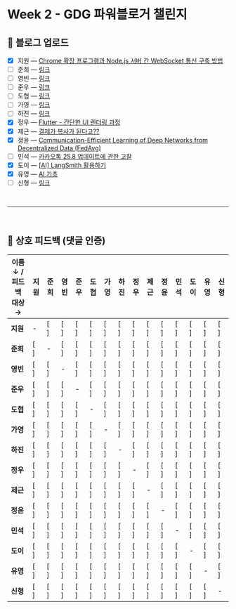 # Week 2 - GDG 파워블로거 챌린지

## 📝 블로그 업로드
- [x] 지원 — [Chrome 확장 프로그램과 Node.js 서버 간 WebSocket 통신 구축 방법](https://easy1nhard2.tistory.com/30)
- [ ] 준희 — [링크]()
- [ ] 영빈 — [링크]()
- [ ] 준우 — [링크]()
- [ ] 도협 — [링크]()
- [ ] 가영 — [링크]()
- [ ] 하진 — [링크]()
- [x] 정우 — [Flutter - 간단한 UI 렌더링 과정](https://velog.io/@yjw326/Flutter-%EA%B0%84%EB%8B%A8%ED%95%9C-UI-%EB%A0%8C%EB%8D%94%EB%A7%81-%EA%B3%BC%EC%A0%95)
- [x] 제근 — [결제가 복사가 된다고??](https://cndowy21.tistory.com/53)
- [x] 정윤 — [Communication-Efficient Learning of Deep Networks from Decentralized Data (FedAvg)](https://velog.io/@itisyijy/Review-Communication-Efficient-Learning-of-Deep-Networksfrom-Decentralized-Data-FedAvg)
- [ ] 민석 — [카카오톡 25.8 업데이트에 관한 고찰](https://blog.naver.com/beaprotagonist/224032643590)
- [x] 도이 — [[AI] LangSmith 활용하기](https://velog.io/@kimm00/AI-LangSmith-활용하기)
- [x] 유영 — [AI 기초](https://velog.io/@yuyoung924/AI-기초-LLM과-RAG-그리고-Lang-Chain)
- [ ] 신형 — [링크]()

<br>

---

<br>

## 💬 상호 피드백 (댓글 인증)

| 이름 ↓ / 피드백 대상 → | 지원  | 준희  | 영빈  | 준우  | 도협  | 가영  | 하진  | 정우  | 제근  | 정윤  | 민석  | 도이  | 유영  | 신형  |
| --------------- | --- | --- | --- | --- | --- | --- | --- | --- | --- | --- | --- | --- | --- | --- |
| **지원**          | -   | [ ] | [ ] | [ ] | [ ] | [ ] | [ ] | [ ] | [ ] | [ ] | [ ] | [ ] | [ ] | [ ] |
| **준희**          | [ ] | -   | [ ] | [ ] | [ ] | [ ] | [ ] | [ ] | [ ] | [ ] | [ ] | [ ] | [ ] | [ ] |
| **영빈**          | [ ] | [ ] | -   | [ ] | [ ] | [ ] | [ ] | [ ] | [ ] | [ ] | [ ] | [ ] | [ ] | [ ] |
| **준우**          | [ ] | [ ] | [ ] | -   | [ ] | [ ] | [ ] | [ ] | [ ] | [ ] | [ ] | [ ] | [ ] | [ ] |
| **도협**          | [ ] | [ ] | [ ] | [ ] | -   | [ ] | [ ] | [ ] | [ ] | [ ] | [ ] | [ ] | [ ] | [ ] |
| **가영**          | [ ] | [ ] | [ ] | [ ] | [ ] | -   | [ ] | [ ] | [ ] | [ ] | [ ] | [ ] | [ ] | [ ] |
| **하진**          | [ ] | [ ] | [ ] | [ ] | [ ] | [ ] | -   | [ ] | [ ] | [ ] | [ ] | [ ] | [ ] | [ ] |
| **정우**          | [ ] | [ ] | [ ] | [ ] | [ ] | [ ] | [ ] | -   | [ ] | [ ] | [ ] | [ ] | [ ] | [ ] |
| **제근**          | [ ] | [ ] | [ ] | [ ] | [ ] | [ ] | [ ] | [ ] | -   | [ ] | [ ] | [ ] | [ ] | [ ] |
| **정윤**          | [ ] | [ ] | [ ] | [ ] | [ ] | [ ] | [ ] | [ ] | [ ] | -   | [ ] | [ ] | [ ] | [ ] |
| **민석**          | [ ] | [ ] | [ ] | [ ] | [ ] | [ ] | [ ] | [ ] | [ ] | [ ] | -   | [ ] | [ ] | [ ] |
| **도이**          | [ ] | [ ] | [ ] | [ ] | [ ] | [ ] | [ ] | [ ] | [ ] | [ ] | [ ] | -   | [ ] | [ ] |
| **유영**          | [ ] | [ ] | [ ] | [ ] | [ ] | [ ] | [ ] | [ ] | [ ] | [ ] | [ ] | [ ] | -   | [ ] |
| **신형**          | [ ] | [ ] | [ ] | [ ] | [ ] | [ ] | [ ] | [ ] | [ ] | [ ] | [ ] | [ ] | [ ] | -   |
